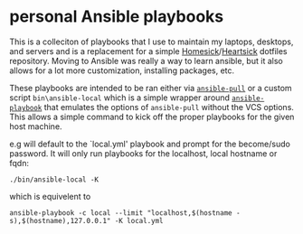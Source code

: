 # personal Ansible playbooks

This is a colleciton of playbooks that I use to maintain my laptops, desktops, and servers and is a replacement for a simple [Homesick](https://github.com/technicalpickles/homesick)/[Heartsick](https://github.com/nemith/heartsick) dotfiles repository. Moving to Ansible was really a way to learn ansible, but it also allows for a lot more customization, installing packages, etc.

These playbooks are intended to be ran either via [`ansible-pull`](https://docs.ansible.com/ansible/latest/cli/ansible-pull.html) or a custom script `bin\ansible-local` which is a simple wrapper around [`ansible-playbook`](https://docs.ansible.com/ansible/latest/cli/ansible-playbook.html) that emulates the options of `ansible-pull` without the VCS options. This allows a simple command to kick off the proper playbooks for the given host machine.

e.g will default to the `local.yml' playbook and prompt for the become/sudo password. It will only run playbooks for the localhost, local hostname or fqdn:

```
./bin/ansible-local -K
```

which is equivelent to

```
ansible-playbook -c local --limit "localhost,$(hostname -s),$(hostname),127.0.0.1" -K local.yml
```
